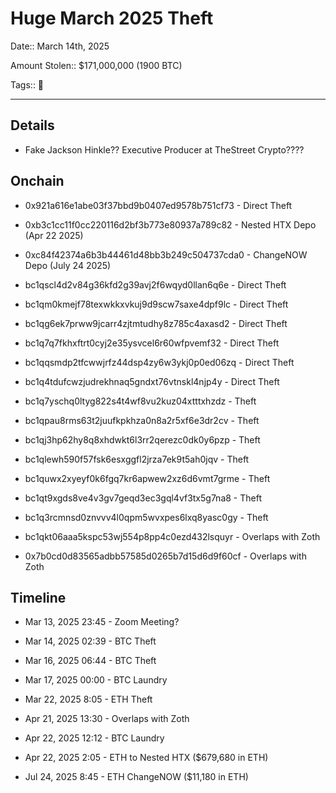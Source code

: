 # Huge March 2025 Theft

Date:: March 14th, 2025

Amount Stolen:: $171,000,000 (1900 BTC)

Tags:: 🔑

---

## Details

- Fake Jackson Hinkle?? Executive Producer at TheStreet Crypto????





## Onchain

- 0x921a616e1abe03f37bbd9b0407ed9578b751cf73 - Direct Theft

- 0xb3c1cc11f0cc220116d2bf3b773e80937a789c82 - Nested HTX Depo (Apr 22 2025)

- 0xc84f42374a6b3b44461d48bb3b249c504737cda0 - ChangeNOW Depo (July 24 2025)

- bc1qscl4d2v84g36kfd2g39avj2f6wqyd0llan6q6e - Direct Theft

- bc1qm0kmejf78texwkkxvkuj9d9scw7saxe4dpf9lc - Direct Theft

- bc1qg6ek7prww9jcarr4zjtmtudhy8z785c4axasd2 - Direct Theft

- bc1q7q7fkhxftrt0cyj2e35ysvcel6r60wfpvemf32 - Direct Theft

- bc1qqsmdp2tfcwwjrfz44dsp4zy6w3ykj0p0ed06zq - Direct Theft

- bc1q4tdufcwzjudrekhnaq5gndxt76vtnskl4njp4y - Direct Theft

- bc1q7yschq0ltyg822s4t4wf8vu2kuz04xtttxhzdz - Theft

- bc1qpau8rms63t2juufkpkhza0n8a2r5xf6e3dr2cv - Theft

- bc1qj3hp62hy8q8xhdwkt6l3rr2qerezc0dk0y6pzp - Theft

- bc1qlewh590f57fsk6esxggfl2jrza7ek9t5ah0jqv - Theft 

- bc1quwx2xyeyf0k6fgq7kr6apwew2xz6d6vmt7grme - Theft 

- bc1qt9xgds8ve4v3gv7geqd3ec3gql4vf3tx5g7na8 - Theft 

- bc1q3rcmnsd0znvvv4l0qpm5wvxpes6lxq8yasc0gy - Theft 

- bc1qkt06aaa5kspc53wj554p8pp4c0ezd432lsquyr - Overlaps with Zoth

- 0x7b0cd0d83565adbb57585d0265b7d15d6d9f60cf - Overlaps with Zoth






## Timeline

- Mar 13, 2025 23:45 - Zoom Meeting?

- Mar 14, 2025 02:39 - BTC Theft

- Mar 16, 2025 06:44 - BTC Theft

- Mar 17, 2025 00:00 - BTC Laundry

- Mar 22, 2025 8:05 - ETH Theft

- Apr 21, 2025 13:30 - Overlaps with Zoth

- Apr 22, 2025 12:12 - BTC Laundry

- Apr 22, 2025 2:05 - ETH to Nested HTX ($679,680 in ETH)

- Jul 24, 2025 8:45 - ETH ChangeNOW ($11,180 in ETH)



